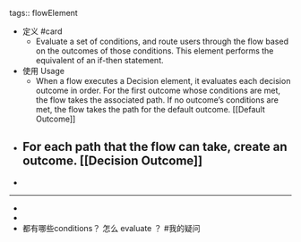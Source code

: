 tags:: flowElement

- 定义 #card
	- Evaluate a set of conditions, and route users through the flow based on the outcomes of those conditions. This element performs the equivalent of an if-then statement.
- 使用 Usage
	- When a flow executes a Decision element, it evaluates each decision outcome in order. For the first outcome whose conditions are met, the flow takes the associated path. If no outcome’s conditions are met, the flow takes the path for the default outcome. [[Default Outcome]]
- For each path that the flow can take, create an outcome. [[Decision Outcome]]
	-
-
- ---
-
-
- 都有哪些conditions？ 怎么 evaluate ？ #我的疑问